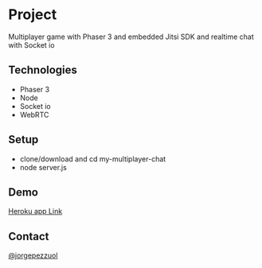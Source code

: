# Project
Multiplayer game with Phaser 3 and embedded Jitsi SDK and realtime chat with Socket io

## Technologies
<ul>
  <li>Phaser 3</li>
  <li>Node</li>
  <li>Socket io</li>
  <li>WebRTC</li>
</ul>

## Setup
* clone/download and cd my-multiplayer-chat
* node server.js

## Demo
<a target="_blank" href="https://my-multiplayer-game.herokuapp.com/">Heroku app Link</a>

## Contact
[@jorgepezzuol](https://www.linkedin.com/in/jorge-pezzuol/)
